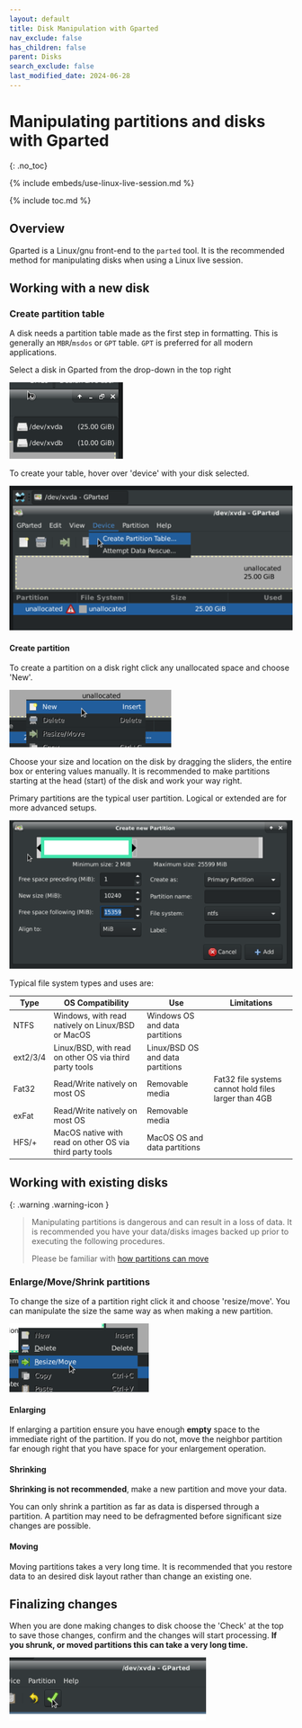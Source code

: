 ```yaml
---
layout: default
title: Disk Manipulation with Gparted
nav_exclude: false
has_children: false
parent: Disks
search_exclude: false
last_modified_date: 2024-06-28
---
```


# Manipulating partitions and disks with Gparted
{: .no_toc}

{% include embeds/use-linux-live-session.md %}

{% include toc.md %}

## Overview
Gparted is a Linux/gnu front-end to the `parted` tool. It is the recommended method for manipulating disks when using a Linux live session.

## Working with a new disk
### Create partition table
A disk needs a partition table made as the first step in formatting. This is generally an `MBR`/`msdos` or `GPT` table. `GPT` is preferred for all modern applications.

Select a disk in Gparted from the drop-down in the top right

![Selecting a disk in gparted](/assets/gparted/gparted_disk_sel.png)

To create your table, hover over 'device' with your disk selected.

![creating a table in gparted](/assets/gparted/gparted_create_table.png)

#### Create partition
To create a partition on a disk right click any unallocated space and choose 'New'. 

![creating a partition in gparted](/assets/gparted/gparted_create_part.png)

Choose your size and location on the disk by dragging the sliders, the entire box or entering values manually. It is recommended to make partitions starting at the head (start) of the disk and work your way right.

Primary partitions are the typical user partition. Logical or extended are for more advanced setups.

![creating a partition in gparted 2](/assets/gparted/gparted_create_part2.png)

Typical file system types and uses are:

|Type|OS Compatibility|Use|Limitations
|---|---|---|---|
|NTFS|Windows, with read natively on Linux/BSD or MacOS|Windows OS and data partitions|
|ext2/3/4|Linux/BSD, with read on other OS via third party tools|Linux/BSD OS and data partitions
|Fat32|Read/Write natively on most OS|Removable media|Fat32 file systems cannot hold files larger than 4GB|
|exFat|Read/Write natively on most OS|Removable media|
HFS/+|MacOS native with read on other OS via third party tools|MacOS OS and data partitions

## Working with existing disks

{: .warning .warning-icon }
> Manipulating partitions is dangerous and can result in a loss of data. It is recommended you have your data/disks images backed up prior to executing the following procedures.
> 
> Please be familiar with [how partitions can move](/docs/factoids/how-parts-move)

### Enlarge/Move/Shrink partitions
To change the size of a partition right click it and choose 'resize/move'. You can manipulate the size the same way as when making a new partition.

![resizing a partition in gparted](/assets/gparted/gparted_part_res.png)

#### Enlarging
If enlarging a partition ensure you have enough **empty** space to the immediate right of the partition. If you do not, move the neighbor partition far enough right that you have space for your enlargement operation.

#### Shrinking
**Shrinking is not recommended**, make a new partition and move your data.

You can only shrink a partition as far as data is dispersed through a partition. A partition may need to be defragmented before significant size changes are possible.

#### Moving
Moving partitions takes a very long time. It is recommended that you restore data to an desired disk layout rather than change an existing one.

## Finalizing changes
When you are done making changes to disk choose the 'Check' at the top to save those changes, confirm and the changes will start processing. **If you shrunk, or moved partitions this can take a very long time.**

![final step gparted](/assets/gparted/gparted_disk_final.png)
